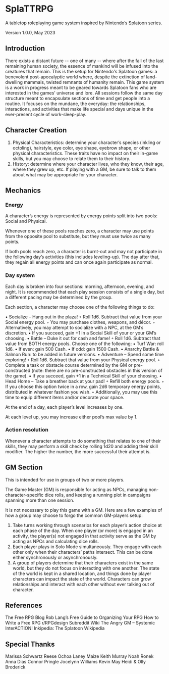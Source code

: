 # SplaTTRPG
A tabletop roleplaying game system inspired by Nintendo’s Splatoon series.

Version 1.0.0­­­, May 2023

## Introduction
There exists a distant future -- one of many -- where after the fall of the last remaining human society, the essence of mankind will be infused into the creatures that remain. This is the setup for Nintendo's Splatoon games: a benevolent post-apocalyptic world where, despite the extinction of land-dwelling mammals, twisted remnants of humanity remain.
This game system is a work in progress meant to be geared towards Splatoon fans who are interested in the games’ universe and lore. All sessions follow the same day structure meant to encapsulate sections of time and get people into a routine. It focuses on the mundane, the everyday: the relationships, interactions, and activities that make life special and days unique in the ever-present cycle of work-sleep-play.

## Character Creation

1. Physical Characteristics: determine your character’s species (inkling or octoling), hairstyle, eye color, eye shape, eyebrow shape, or other physical characteristics. These traits have no impact on their in-game skills, but you may choose to relate them to their history.
2. History: determine where your character lives, who they know, their age, where they grew up, etc. If playing with a GM, be sure to talk to them about what may be appropriate for your character.

## Mechanics

### Energy
A character’s energy is represented by energy points split into two pools: Social and Physical. 

Whenever one of these pools reaches zero, a character may use points from the opposite pool to substitute, but they must use twice as many points.

If both pools reach zero, a character is burnt-out and may not participate in the following day’s activities (this includes leveling-up). The day after that, they regain all energy points and can once again participate as normal.

### Day system

Each day is broken into four sections: morning, afternoon, evening, and night. It is recommended that each play session consists of a single day, but a different pacing may be determined by the group.

Each section, a character may choose one of the following things to do:

• Socialize – Hang out in the plaza!
    ◦ Roll 1d6. Subtract that value from your Social energy pool.
    ◦ You may purchase clothes, weapons, and décor.
    ◦ Alternatively, you may attempt to socialize with a NPC, at the GM’s discretion.
        ▪ If you succeed, gain +1 in a Social Skill of your or your GM’s choosing.
• Battle – Duke it out for cash and fame!
    ◦ Roll 1d6. Subtract that value from BOTH energy pools. Choose one of the following:
        ▪ Turf War: roll 1d6.
            • If even: gain 500 Cash.
            • If odd: gain 1500 Cash.
        ▪ Anarchy Battle & Salmon Run: to be added in future versions.
• Adventure – Spend some time exploring!
    ◦ Roll 1d6. Subtract that value from your Physical energy pool.
    ◦ Complete a task or obstacle course determined by the GM or pre-constructed (note: there are no pre-constructed obstacles in this version of the game).
        ▪ If you succeed, gain +1 in a Technical Skill of your choosing.
• Head Home – Take a breather back at your pad! 
    ◦ Refill both energy pools. 
    ◦ If you choose this option twice in a row, gain 2d6 temporary energy points, distributed in whatever fashion you wish.
    ◦ Additionally, you may use this time to equip different items and/or decorate your space.

At the end of a day, each player’s level increases by one.

At each level up, you may increase either pool’s max value by 1.

### Action resolution

Whenever a character attempts to do something that relates to one of their skills, they may perform a skill check by rolling 1d20 and adding their skill modifier. The higher the number, the more successful their attempt is.

## GM Section

This is intended for use in groups of two or more players. 

The Game Master (GM) is responsible for acting as NPCs, managing non-character-specific dice rolls, and keeping a running plot in campaigns spanning more than one session.

It is not necessary to play this game with a GM. Here are a few examples of how a group may choose to forgo the common GM-players setup:

1. Take turns working through scenarios for each player’s action choice at each phase of the day. When one player (or more) is engaged in an activity, the player(s) not engaged in that activity serve as the GM by acting as NPCs and calculating dice rolls.
2. Each player plays in Solo Mode simultaneously. They engage with each other only when their characters’ paths intersect. This can be done either synchronously or asynchronously.
3. A group of players determine that their characters exist in the same world, but they do not focus on interacting with one another. The state of the world is kept in a shared location, and things done by player characters can impact the state of the world. Characters can grow relationships and interact with each other without ever talking out of character.

## References
The Free RPG Blog
Rob Lang’s Free Guide to Organizing Your RPG 
How to Write a Free RPG 
r/RPGdesign Subreddit Wiki 
The Angry GM – Systemic InterACTION!
Inkipedia: The Splatoon Wikipedia

## Special Thanks
Marissa Schwartz
Reese Ochoa
Laney Maize
Keith Murray
Noah Ronek
Anna Dias
Connor Pringle
Jocelynn Williams
Kevin May
Heidi & Olly Broderick
